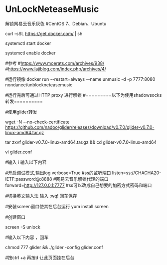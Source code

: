 # UnLockNeteaseMusic
解锁网易云音乐灰色
#CentOS 7、Debian、Ubuntu

curl -sSL https://get.docker.com/ | sh

systemctl start docker

systemctl enable docker

#参考
#https://www.moerats.com/archives/938/
#https://www.lajiblog.com/index.php/archives/4/

#运行镜像
docker run --restart=always --name unmusic -d -p 7777:8080 nondanee/unblockneteasemusic

#运行完后可通过HTTP proxy 进行解锁
#=========以下为使用shadowsocks 转发==========

#使用glider转发

wget -N --no-check-certificate https://github.com/nadoo/glider/releases/download/v0.7.0/glider-v0.7.0-linux-amd64.tar.gz

tar zxvf glider-v0.7.0-linux-amd64.tar.gz && cd glider-v0.7.0-linux-amd64

vi glider.conf

#输入 i 输入以下内容

  #开启调试模式,输出log
  verbose=True
  #ss的监听端口
  listen=ss://CHACHA20-IETF:password@:8888
  #网易云音乐解锁代理的端口
  forward=http://127.0.0.1:7777
  #ss可以改成自己想要的加密方式密码和端口

#切换英文输入法 输入 :wq! 回车保存

#安装screen窗口使其在后台运行
yum install screen 

#创建窗口

screen -S  unlock 

#输入以下内容 ，回车

chmod 777 glider && ./glider -config glider.conf

#按ctrl +a  再按d 让此页面挂在后台
